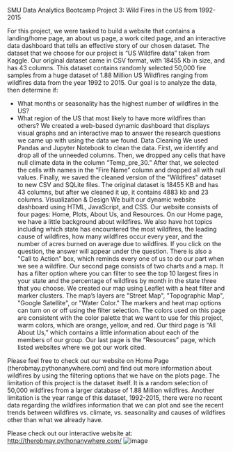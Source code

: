 SMU Data Analytics Bootcamp Project 3: Wild Fires in the US from 1992-2015
   
  For this project, we were tasked to build a website that contains a landing/home page, an about us page, a work cited page, and an interactive data dashboard that tells an effective story of our chosen dataset. The dataset that we choose for our project is “US Wildfire data” taken from Kaggle. Our original dataset came in CSV format, with 18455 Kb in size, and has 43 columns. This dataset contains randomly selected 50,000 fire samples from a huge dataset of 1.88 Million US Wildfires ranging from wildfires data from the year 1992 to 2015. Our goal is to analyze the data, then determine if: 
- What months or seasonality has the highest number of wildfires in the US?
- What region of the US that most likely to have more wildfires than others?
 We created a web-based dynamic dashboard that displays visual graphs and an interactive map to answer the research questions we came up with using the data we found. Data Cleaning We used Pandas and Jupyter Notebook to clean the data. First, we identify and drop all of the unneeded columns. Then, we dropped any cells that have null climate data in the column “Temp_pre_30.” After that, we selected the cells with names in the “Fire Name” column and dropped all with null values. Finally, we saved the cleaned version of the "Wildfires" dataset to new CSV and SQLite files. The original dataset is 18455 KB and has 43 columns, but after we cleaned it up, it contains 4883 kb and 23 columns.
Visualization & Design We built our dynamic website dashboard using HTML, JavaScript, and CSS. Our website consists of four pages: Home, Plots, About Us, and Resources. On our Home page, we have a little background about wildfires. We also have hot topics including which state has encountered the most wildfires, the leading cause of wildfires, how many wildfires occur every year, and the number of acres burned on average due to wildfires. If you click on the question, the answer will appear under the question. There is also a "Call to Action" box, which reminds every one of us to do our part when we see a wildfire. Our second page consists of two charts and a map. It has a filter option where you can filter to see the top 10 largest fires in your state and the percentage of wildfires by month in the state three that you choose. We created our map using Leaflet with a heat filter and marker clusters. The map’s layers are "Street Map", "Topographic Map", "Google Satellite", or "Water Color." The markers and heat map options can turn on or off using the filter selection. The colors used on this page are consistent with the color palette that we want to use for this project, warm colors, which are orange, yellow, and red. Our third page is “All About Us,” which contains a little information about each of the members of our group. Our last page is the “Resources” page, which listed websites where we got our work cited. 

Please feel free to check out our website on Home Page (therobmay.pythonanywhere.com) and find out more information about wildfires by using the filtering options that we have on the plots page. The limitation of this project is the dataset itself. It is a random selection of 50,000 wildfires from a larger database of 1.88 Million wildfires. Another limitation is the year range of this dataset, 1992-2015, there were no recent data regarding the wildfires information that we can plot and see the recent trends between wildfires vs. climate, vs. seasonality and causes of wildfires other than what we already have. 

Please check out our interactive website at:
http://therobmay.pythonanywhere.com/
![image](https://github.com/theRobMay/SMU_Flask_Vis_Project/assets/129100456/fdddcdd5-228a-4242-b993-59bdd2f226fb)


